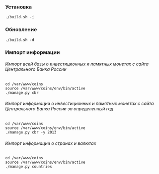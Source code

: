 ### Установка
    ./build.sh -i

### Обновление
    ./build.sh -d

### Импорт информации
###### Импорт всей базы о инвестиционных и памятных монетах с сайта Центрального Банка России
    cd /var/www/coins
    source /var/www/coins/env/bin/active
    ./manage.py cbr

###### Импорт информации о инвестиционных и памятных монетах с сайта Центрального Банка России за определенный год
    cd /var/www/coins
    source /var/www/coins/env/bin/active
    ./manage.py cbr -y 2013

###### Импорт информации о странах и валютах
    cd /var/www/coins
    source /var/www/coins/env/bin/active
    ./manage.py countries
